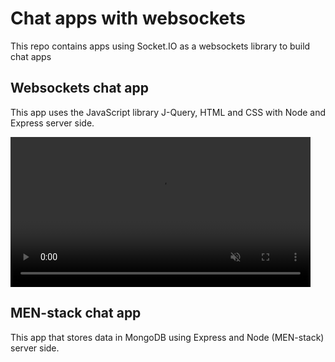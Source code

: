 # Chat apps with websockets

This repo contains apps using Socket.IO as a websockets library to build chat apps

<!-- Both apps has just been refactored and updated to the latest Node version
- Node v20.6.0 -->

## Websockets chat app

This app uses the JavaScript library J-Query, HTML and CSS with Node and Express server side.

<video height="240" autoplay loop muted>
  <source src="https://github.com/SumiSastri/websockets-chat-app/blob/3baa5f28577d45919c1dd30ed5ef30d601127ba5/websockets-chat-app/assets/images/jam-stack-chat-demo.mov" type="video/mov">
  <source src="movie.mp4" type="video/mp4">
  <source src="movie.ogg" type="video/ogg">
  Your browser does not support the video tag.
</video>

## MEN-stack chat app

This app that stores data in MongoDB using Express and Node (MEN-stack) server side.
